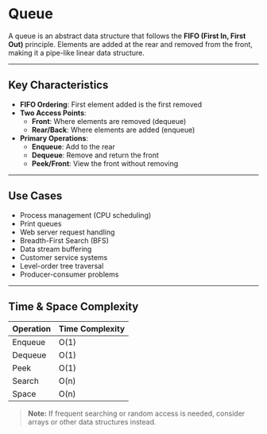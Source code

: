 # Queue

A queue is an abstract data structure that follows the **FIFO (First In, First Out)** principle. Elements are added at the rear and removed from the front, making it a pipe-like linear data structure.

---

## Key Characteristics

- **FIFO Ordering**: First element added is the first removed
- **Two Access Points**:
  - **Front**: Where elements are removed (dequeue)
  - **Rear/Back**: Where elements are added (enqueue)
- **Primary Operations**:
  - **Enqueue**: Add to the rear
  - **Dequeue**: Remove and return the front
  - **Peek/Front**: View the front without removing

---

## Use Cases

- Process management (CPU scheduling)
- Print queues
- Web server request handling
- Breadth-First Search (BFS)
- Data stream buffering
- Customer service systems
- Level-order tree traversal
- Producer-consumer problems

---

## Time & Space Complexity

| Operation | Time Complexity |
| --------- | --------------- |
| Enqueue   | O(1)            |
| Dequeue   | O(1)            |
| Peek      | O(1)            |
| Search    | O(n)            |
| Space     | O(n)            |

> **Note:** If frequent searching or random access is needed, consider arrays or other data structures instead.
